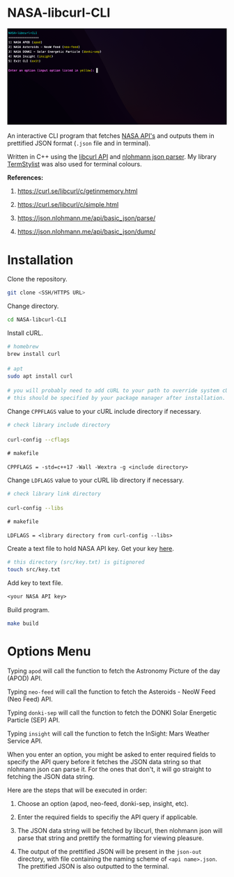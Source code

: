 # NASA-libcurl-CLI

![cli.png](/img/cli.png)

An interactive CLI program that fetches [NASA API's](https://api.nasa.gov/) and outputs them in prettified JSON format (`.json` file and in terminal).

Written in C++ using the [libcurl API](https://curl.se/libcurl/) and [nlohmann json parser](https://github.com/nlohmann/json). My library [TermStylist](https://github.com/alexwkleung/TermStylist) was also used for terminal colours.

**References:**

1. https://curl.se/libcurl/c/getinmemory.html

2. https://curl.se/libcurl/c/simple.html

3. https://json.nlohmann.me/api/basic_json/parse/

4. https://json.nlohmann.me/api/basic_json/dump/

# Installation 

Clone the repository.

```bash
git clone <SSH/HTTPS URL>
```

Change directory.

```bash
cd NASA-libcurl-CLI
```

Install cURL.

```bash
# homebrew
brew install curl

# apt
sudo apt install curl

# you will probably need to add cURL to your path to override system cURL. 
# this should be specified by your package manager after installation.
```

Change `CPPFLAGS` value to your cURL include directory if necessary.

```bash 
# check library include directory

curl-config --cflags
```

```make
# makefile 

CPPFLAGS = -std=c++17 -Wall -Wextra -g <include directory>
```

Change `LDFLAGS` value to your cURL lib directory if necessary.

```bash
# check library link directory

curl-config --libs
```

```make
# makefile 

LDFLAGS = <library directory from curl-config --libs>
```

Create a text file to hold NASA API key. Get your key [here](https://api.nasa.gov/).

```bash
# this directory (src/key.txt) is gitignored
touch src/key.txt
```

Add key to text file.

```txt
<your NASA API key>
```

Build program.

```bash
make build
```

# Options Menu

Typing `apod` will call the function to fetch the Astronomy Picture of the day (APOD) API.

Typing `neo-feed` will call the function to fetch the Asteroids - NeoW Feed (Neo Feed) API.

Typing `donki-sep` will call the function to fetch the DONKI Solar Energetic Particle (SEP) API.

Typing `insight` will call the function to fetch the InSight: Mars Weather Service API.

When you enter an option, you might be asked to enter required fields to specify the API query before it fetches the JSON data string so that nlohmann json can parse it. For the ones that don't, it will go straight to fetching the JSON data string.

Here are the steps that will be executed in order: 

1) Choose an option (apod, neo-feed, donki-sep, insight, etc).

2) Enter the required fields to specifiy the API query if applicable.

3) The JSON data string will be fetched by libcurl, then nlohmann json will parse that string and prettify the formatting for viewing pleasure. 

4) The output of the prettified JSON will be present in the `json-out` directory, with file containing the naming scheme of `<api name>.json`. The prettified JSON is also outputted to the terminal.
